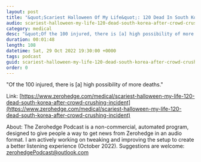 ```yaml
---
layout: post
title: "&quot;Scariest Halloween Of My Life&quot;: 120 Dead In South Korea After Crowd Crushing Incident"
audio: scariest-halloween-my-life-120-dead-south-korea-after-crowd-crushing-incident-0
category: medical
desc: "&quot;Of the 100 injured, there is [a] high possibility of more deaths.&quot; "
duration: 00:01:48
length: 108
datetime: Sat, 29 Oct 2022 19:30:00 +0000
tags: podcast
guid: scariest-halloween-my-life-120-dead-south-korea-after-crowd-crushing-incident-0
order: 0
---
```

&quot;Of the 100 injured, there is [a] high possibility of more deaths.&quot; 

Link: [https://www.zerohedge.com/medical/scariest-halloween-my-life-120-dead-south-korea-after-crowd-crushing-incident](https://www.zerohedge.com/medical/scariest-halloween-my-life-120-dead-south-korea-after-crowd-crushing-incident)

About: The Zerohedge Podcast is a non-commercial, automated program, designed to give people a way to get news from Zerohedge in an audio format.  I am actively working on tweaking and improving the setup to create a better listening experience (October 2022).  Suggestions are welcome: [zerohedgePodcast@outlook.com](mailto:zerohedgePodcast@outlook.com)
